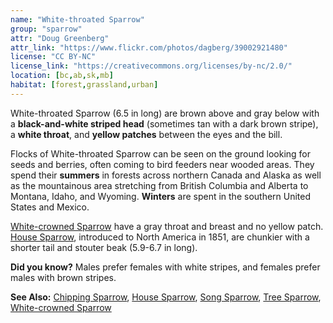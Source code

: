 ```yaml
---
name: "White-throated Sparrow"
group: "sparrow"
attr: "Doug Greenberg"
attr_link: "https://www.flickr.com/photos/dagberg/39002921480"
license: "CC BY-NC"
license_link: "https://creativecommons.org/licenses/by-nc/2.0/"
location: [bc,ab,sk,mb]
habitat: [forest,grassland,urban]
---
```

White-throated Sparrow (6.5 in long) are brown above and gray below with a **black-and-white striped head** (sometimes tan with a dark brown stripe), a **white throat**, and **yellow patches** between the eyes and the bill.

Flocks of White-throated Sparrow can be seen on the ground looking for seeds and berries, often coming to bird feeders near wooded areas. They spend their **summers** in forests across northern Canada and Alaska as well as the mountainous area stretching from British Columbia and Alberta to Montana, Idaho, and Wyoming. **Winters** are spent in the southern United States and Mexico.

[White-crowned Sparrow](/birds/whitecspar/) have a gray throat and breast and no yellow patch. [House Sparrow](/birds/houspar/), introduced to North America in 1851, are chunkier with a shorter tail and stouter beak (5.9-6.7 in long).

**Did you know?** Males prefer females with white stripes, and females prefer males with brown stripes.

<!-- generated, do not edit -->
**See Also:**
[Chipping Sparrow](/birds/chipspar/),
[House Sparrow](/birds/houspar/),
[Song Sparrow](/birds/songspar/),
[Tree Sparrow](/birds/treespar/),
[White-crowned Sparrow](/birds/whitecspar/)
